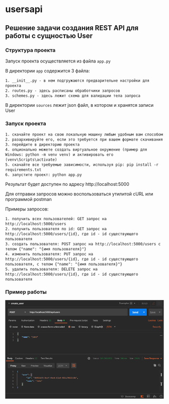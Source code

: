 # usersapi
## Решение задачи создания REST API для работы с сущностью User

### Структура проекта
Запуск проекта осуществляется из файла `app.py`

В директории `app` содержится 3 файла:

    1. __init__.py - в нем подгружаются предварительне настройки для проекта
    2. routes.py - здесь расписаны обработчики запросов
    3. schemes.py - здесь лежит схема для валидации тела запроса

В директории `sources` лежит json файл, в котором и хранятся записи User

### Запуск проекта

    1. скачайте проект на свою локальную машину любым удобным вам способом
    2. разархивируйте его, если это требуется при вашем формате скачивания
    3. перейдите в директорию проекта
    4. опционально можете создать виртуальное окружение (пример для Windows: python -m venv venv) и активировать его (venv\Scripts\activate)
    5. скачайте все требуемые зависимости, используя pip: pip install -r requirements.txt
    6. запустите проект: python app.py

Результат будет доступен по адресу http://localhost:5000

Для отправки запросов можно воспользоваться утилитой cURL или программой postman

Примеры запросов:

    1. получить всех пользователей: GET запрос на http://localhost:5000/users
    2. получить пользователя по id: GET запрос на http://localhost:5000/users/{id}, где id - id существующего пользователя
    3. создать пользователя: POST запрос на http://localhost:5000/users с телом {"name": "{имя пользователя}"}
    4. изменить пользователя: PUT запрос на http://localhost:5000/users/{id}, где id - id существующего пользователя, с телом {"name": "{имя пользователя}"}
    5. удалить пользователя: DELETE запрос на http://localhost:5000/users/{id}, где id - id существующего пользователя

### Пример работы
![Пример работы](sources/img/example.png)
